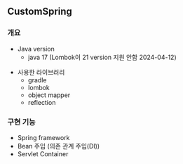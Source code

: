 ## CustomSpring

### 개요

- Java version
    - java 17 (Lombok이 21 version 지원 안함 2024-04-12)

* 사용한 라이브러리
    * gradle
    * lombok
    * object mapper
    * reflection

### 구현 기능

- Spring framework
- Bean 주입 (의존 관계 주입(DI))
- Servlet Container